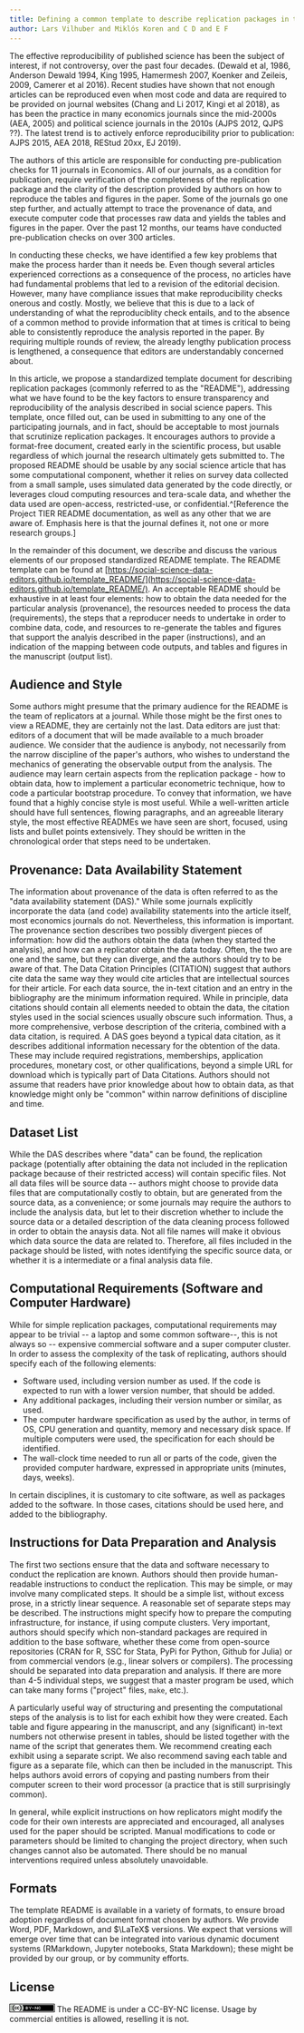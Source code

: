 ```yaml
---
title: Defining a common template to describe replication packages in the social sciences
author: Lars Vilhuber and Miklós Koren and C D and E F
---
```


The effective reproducibility of published science has been the subject of interest, if not controversy, over the past four decades. (Dewald et al, 1986, Anderson Dewald 1994, King 1995, Hamermesh 2007, Koenker and Zeileis, 2009, Camerer et al 2016). Recent studies have shown that not enough articles can be reproduced even when most code and data are required to be provided on journal websites (Chang and Li 2017, Kingi et al 2018), as has been the practice in many economics journals since the mid-2000s (AEA, 2005) and political science journals in the 2010s (AJPS 2012, QJPS ??). The latest trend is to actively enforce reproducibility prior to publication: AJPS 2015, AEA 2018, REStud 20xx, EJ 2019). 

The authors of this article are responsible for conducting  pre-publication checks for 11 journals in Economics. All of our journals, as a condition for publication, require verification of the completeness of the replication package and the clarity of the description provided by authors on how to reproduce the tables and figures in the paper. Some of the journals go one step further, and actually attempt to trace the provenance of data, and execute computer code that processes raw data and yields the tables and figures in the paper. Over the past 12 months, our teams have conducted pre-publication checks on over 300 articles. 

In conducting these checks, we have identified a few key problems that make the process harder than it needs be. Even though several articles experienced corrections as a consequence of the process, no articles have had fundamental problems that led to a revision of the editorial decision. However, many have compliance issues that make reproducibility checks onerous and costly. Mostly, we believe that this is due to a lack of understanding of what the reproduciblity check entails, and to the absence of a common method to provide information that at times is critical to being able to consistently reproduce the analysis reported in the paper. By requiring multiple rounds of review, the already lengthy publication process is lengthened, a consequence that editors are understandably concerned about. 

In this article, we propose a standardized template document for describing replication packages (commonly referred to as the "README"), addressing what we have found to be the key factors to ensure transparency and reproducibility of the analysis described in social science papers. This template, once filled out, can be used in submitting to any one of the participating journals, and in fact, should be acceptable to most journals that scrutinize replication packages. It encourages authors to provide a format-free document, created early in the scientific process, but usable regardless of which journal the research ultimately gets submitted to. The proposed README should be usable by any social science article that has some computational component, whether it relies on survey data collected from a small sample, uses simulated data generated by the code directly, or leverages cloud computing resources and tera-scale data, and whether the data used are open-access, restricted-use, or confidential.^[Reference the Project TIER README documentation, as well as any other that we are aware of. Emphasis here is that the journal defines it, not one or more research groups.] 

In the remainder of this document, we describe and discuss the various elements of our proposed standardized README template. The README template can be found at [https://social-science-data-editors.github.io/template_README/](https://social-science-data-editors.github.io/template_README/). An acceptable README should be exhaustive in at least four elements: how to obtain the data needed for the particular analysis (provenance), the resources needed to process the data (requirements), the steps that a reproducer needs to undertake in order to combine data, code, and resources to re-generate the tables and figures that support the analyis described in the paper (instructions), and an indication of the mapping between code outputs, and tables and figures in the manuscript (output list). 

## Audience and Style

Some authors might presume that the primary audience for the README is the team of replicators at a journal. While those might be the first ones to view a README, they are certainly not the last. Data editors are just that: editors of a document that will be made available to a much broader audience. We consider that the audience is anybody, not necessarily from the narrow discipline of the paper's authors, who wishes to understand the mechanics of generating the observable output from the analysis. The audience may learn certain aspects from the replication package - how to obtain data, how to implement a particular econometric technique, how to code a particular bootstrap procedure. To convey that information, we have found that a highly concise style is most useful. While a well-written article should have full sentences, flowing paragraphs, and an agreeable literary style, the most effective READMEs we have seen are short, focused, using lists and bullet points extensively. They should be written in the chronological order that steps need to be undertaken.

## Provenance: Data Availability Statement

The information about provenance of the data is often referred to as the "data availability statement (DAS)." While some journals explicitly incorporate the data (and code) availability statements into the article itself, most economics journals do not. Nevertheless, this information is important. The provenance section describes two possibly divergent pieces of information: how did the authors obtain the data (when they started the analysis), and how can a replicator obtain the data today. Often, the two are one and the same, but they can diverge, and the authors should try to be aware of that. The Data Citation Principles (CITATION) suggest that authors cite data the same way they would cite articles that are intellectual sources for their article. For each data source, the in-text citation and an entry in the bibliography are the minimum information required. While in principle, data citations should contain all elements needed to obtain the data, the citation styles used in the social sciences usually obscure such information. Thus, a more comprehensive, verbose description of the criteria, combined with a data citation, is required. A DAS goes beyond a typical data citation, as it describes additional information necessary for the obtention of the data. These may include required registrations, memberships, application procedures, monetary cost, or other qualifications, beyond a simple URL for download which is typically part of Data Citations. Authors should not assume that readers have prior knowledge about how to obtain data, as that knowledge might only be "common" within narrow definitions of discipline and time.

## Dataset List

While the DAS describes where "data" can be found, the replication package (potentially after obtaining the data not included in the replication package because of their restricted access) will contain specific files. Not all data files will be source data -- authors might choose to provide data files that are computationally costly to obtain, but are generated from the source data, as a convenience; or some journals may require the authors to include the analysis data, but let to their discretion whether to include the source data or a detailed description of the data cleaning process followed in order to obtain the anaysis data. Not all file names will make it obvious which data source the data are related to. Therefore, all files included in the package should be listed, with notes identifying the specific source data, or whether it is a intermediate or a final analysis data file. 

## Computational Requirements (Software and Computer Hardware)

While for simple replication packages, computational requirements may appear to be trivial -- a laptop and some common software--, this is not always so -- expensive commercial software and a super computer cluster. In order to assess the complexity of the task of replicating, authors should specify each of the following elements:

- Software used, including version number as used. If the code is expected to run with a lower version number, that should be added.
- Any additional packages, including their version number or similar, as used.
- The computer hardware specification as used by the author, in terms of OS, CPU generation and quantity, memory and necessary disk space. If multiple computers were used, the specification for each should be identified.
- The wall-clock time needed to run all or parts of the code, given the provided computer hardware, expressed in appropriate units (minutes, days, weeks). 

In certain disciplines, it is customary to cite software, as well as packages added to the software. In those cases, citations should be used here, and added to the bibliography. 

## Instructions for Data Preparation and Analysis

The first two sections ensure that the data and software necessary to conduct the replication are known. Authors should then provide human-readable instructions to conduct the replication. This may be simple, or may involve many complicated steps. It should be a simple list, without excess prose, in a strictly linear sequence. A reasonable set of separate steps may be described. The instructions might specify  how to prepare the computing infrastructure, for instance, if using compute clusters. Very important, authors should specify which non-standard packages are required in addition to the base software, whether these come from open-source repositories (CRAN for R, SSC for Stata, PyPi for Python, Github for Julia) or from commercial vendors (e.g., linear solvers or compilers). The processing should be separated into data preparation and analysis.  If there are more than 4-5 individual steps, we suggest that a master program be used, which can take many forms ("project" files, `make`, etc.). 

A particularly useful way of structuring and presenting the computational steps of the analysis is to list for each exhibit how they were created. Each table and figure appearing in the manuscript, and any (significant) in-text numbers not otherwise present in tables, should be listed together with the name of the script that generates them. We recommend creating each exhibit using a separate script. We also recommend  saving each table and figure as a separate file, which can then be included in the manuscript. This helps authors avoid errors of copying and pasting numbers from their computer screen to their word processor (a practice that is still surprisingly common).

In general, while explicit instructions on how replicators might modify the code for their own interests are appreciated and encouraged, all analyses used for the paper should be scripted. Manual modifications to code or parameters should be limited to changing the project directory, when such changes cannot also be automated. 
There should be no manual interventions required unless absolutely unavoidable. 

## Formats

The template README is available in a variety of formats, to ensure broad adoption regardless of document format chosen by authors. We provide Word, PDF, Markdown, and $\LaTeX$ versions. We expect that versions will emerge over time that can  be integrated into various dynamic document systems (RMarkdown, Jupyter notebooks, Stata Markdown); these might be provided by our group, or by community efforts.



## License

![CC-BY-NC](assets/cc-by-nc.png) The README is under a CC-BY-NC license. Usage by commercial entities is allowed, reselling it is not.

